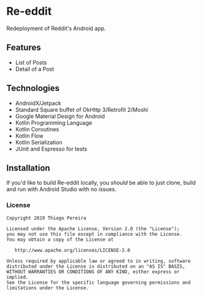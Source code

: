 # Re-eddit

Redeployment of Reddit's Android app.

## Features

- List of Posts
- Detail of a Post

## Technologies

- AndroidX/Jetpack
- Standard Square buffet of OkHttp 3/Retrofit 2/Moshi
- Google Material Design for Android
- Kotlin Programming Language
- Kotlin Coroutines
- Kotlin Flow
- Kotlin Serialization
- JUnit and Espresso for tests

## Installation

If you'd like to build Re-eddit locally, you _should_ be able to just clone, build and run with Android Studio with no issues.

### License

    Copyright 2019 Thiago Pereira

    Licensed under the Apache License, Version 2.0 (the "License");
    you may not use this file except in compliance with the License.
    You may obtain a copy of the License at

       http://www.apache.org/licenses/LICENSE-2.0

    Unless required by applicable law or agreed to in writing, software
    distributed under the License is distributed on an "AS IS" BASIS,
    WITHOUT WARRANTIES OR CONDITIONS OF ANY KIND, either express or implied.
    See the License for the specific language governing permissions and
    limitations under the License.
